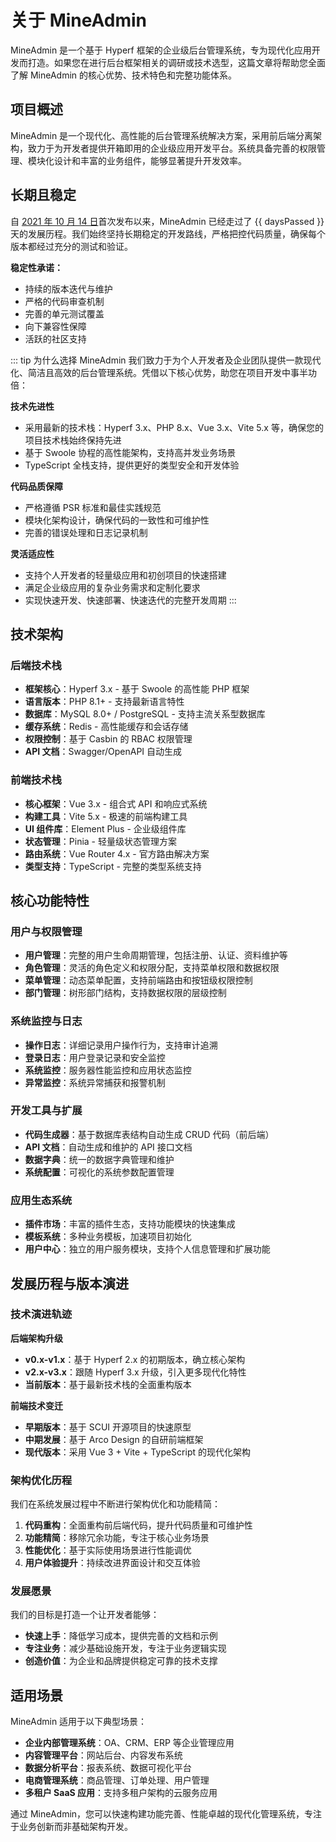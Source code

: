 # 关于 MineAdmin

MineAdmin 是一个基于 Hyperf 框架的企业级后台管理系统，专为现代化应用开发而打造。如果您在进行后台框架相关的调研或技术选型，这篇文章将帮助您全面了解 MineAdmin 的核心优势、技术特色和完整功能体系。

## 项目概述

MineAdmin 是一个现代化、高性能的后台管理系统解决方案，采用前后端分离架构，致力于为开发者提供开箱即用的企业级应用开发平台。系统具备完善的权限管理、模块化设计和丰富的业务组件，能够显著提升开发效率。

## 长期且稳定

<script setup>
import { computed } from 'vue'

// MineAdmin 开始开发的日期 (2021年10月14日)
const startDate = new Date('2021-10-14')
const currentDate = new Date()

// 计算天数差
const daysPassed = computed(() => {
  const timeDiff = currentDate.getTime() - startDate.getTime()
  return Math.floor(timeDiff / (1000 * 3600 * 24))
})
</script>

自 [2021 年 10 月 14 日](https://github.com/mineadmin/MineAdmin/commit/670f6439ba2a6fe8181bbf138c247bfb1d26601c)首次发布以来，MineAdmin 已经走过了 {{ daysPassed }} 天的发展历程。我们始终坚持长期稳定的开发路线，严格把控代码质量，确保每个版本都经过充分的测试和验证。

**稳定性承诺：**
- 持续的版本迭代与维护
- 严格的代码审查机制
- 完善的单元测试覆盖
- 向下兼容性保障
- 活跃的社区支持

::: tip 为什么选择 MineAdmin
我们致力于为个人开发者及企业团队提供一款现代化、简洁且高效的后台管理系统。凭借以下核心优势，助您在项目开发中事半功倍：

**技术先进性**
- 采用最新的技术栈：Hyperf 3.x、PHP 8.x、Vue 3.x、Vite 5.x 等，确保您的项目技术栈始终保持先进
- 基于 Swoole 协程的高性能架构，支持高并发业务场景
- TypeScript 全栈支持，提供更好的类型安全和开发体验

**代码品质保障**
- 严格遵循 PSR 标准和最佳实践规范
- 模块化架构设计，确保代码的一致性和可维护性
- 完善的错误处理和日志记录机制

**灵活适应性**
- 支持个人开发者的轻量级应用和初创项目的快速搭建
- 满足企业级应用的复杂业务需求和定制化要求
- 实现快速开发、快速部署、快速迭代的完整开发周期
:::

## 技术架构

### 后端技术栈
- **框架核心**：Hyperf 3.x - 基于 Swoole 的高性能 PHP 框架
- **语言版本**：PHP 8.1+ - 支持最新语言特性
- **数据库**：MySQL 8.0+ / PostgreSQL - 支持主流关系型数据库
- **缓存系统**：Redis - 高性能缓存和会话存储
- **权限控制**：基于 Casbin 的 RBAC 权限管理
- **API 文档**：Swagger/OpenAPI 自动生成

### 前端技术栈
- **核心框架**：Vue 3.x - 组合式 API 和响应式系统
- **构建工具**：Vite 5.x - 极速的前端构建工具
- **UI 组件库**：Element Plus - 企业级组件库
- **状态管理**：Pinia - 轻量级状态管理方案
- **路由系统**：Vue Router 4.x - 官方路由解决方案
- **类型支持**：TypeScript - 完整的类型系统支持

## 核心功能特性

### 用户与权限管理
- **用户管理**：完整的用户生命周期管理，包括注册、认证、资料维护等
- **角色管理**：灵活的角色定义和权限分配，支持菜单权限和数据权限
- **菜单管理**：动态菜单配置，支持前端路由和按钮级权限控制
- **部门管理**：树形部门结构，支持数据权限的层级控制

### 系统监控与日志
- **操作日志**：详细记录用户操作行为，支持审计追溯
- **登录日志**：用户登录记录和安全监控
- **系统监控**：服务器性能监控和应用状态监控
- **异常监控**：系统异常捕获和报警机制

### 开发工具与扩展
- **代码生成器**：基于数据库表结构自动生成 CRUD 代码（前后端）
- **API 文档**：自动生成和维护的 API 接口文档
- **数据字典**：统一的数据字典管理和维护
- **系统配置**：可视化的系统参数配置管理

### 应用生态系统
- **插件市场**：丰富的插件生态，支持功能模块的快速集成
- **模板系统**：多种业务模板，加速项目初始化
- **用户中心**：独立的用户服务模块，支持个人信息管理和扩展功能

## 发展历程与版本演进

### 技术演进轨迹

**后端架构升级**
- **v0.x-v1.x**：基于 Hyperf 2.x 的初期版本，确立核心架构
- **v2.x-v3.x**：跟随 Hyperf 3.x 升级，引入更多现代化特性
- **当前版本**：基于最新技术栈的全面重构版本

**前端技术变迁**
- **早期版本**：基于 SCUI 开源项目的快速原型
- **中期发展**：基于 Arco Design 的自研前端框架
- **现代版本**：采用 Vue 3 + Vite + TypeScript 的现代化架构

### 架构优化历程

我们在系统发展过程中不断进行架构优化和功能精简：

1. **代码重构**：全面重构前后端代码，提升代码质量和可维护性
2. **功能精简**：移除冗余功能，专注于核心业务场景
3. **性能优化**：基于实际使用场景进行性能调优
4. **用户体验提升**：持续改进界面设计和交互体验

### 发展愿景

我们的目标是打造一个让开发者能够：
- **快速上手**：降低学习成本，提供完善的文档和示例
- **专注业务**：减少基础设施开发，专注于业务逻辑实现
- **创造价值**：为企业和品牌提供稳定可靠的技术支撑

## 适用场景

MineAdmin 适用于以下典型场景：

- **企业内部管理系统**：OA、CRM、ERP 等企业管理应用
- **内容管理平台**：网站后台、内容发布系统
- **数据分析平台**：报表系统、数据可视化平台
- **电商管理系统**：商品管理、订单处理、用户管理
- **多租户 SaaS 应用**：支持多租户架构的云服务应用

通过 MineAdmin，您可以快速构建功能完善、性能卓越的现代化管理系统，专注于业务创新而非基础架构开发。